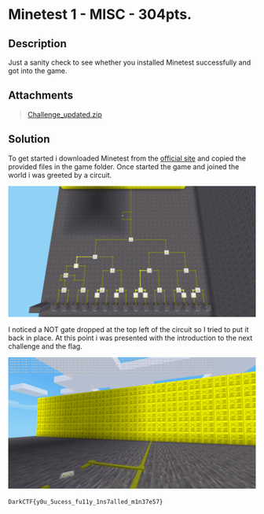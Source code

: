# Minetest 1 - MISC - 304pts.

## Description
Just a sanity check to see whether you installed Minetest successfully and got into the game.

## Attachments
> [Challenge_updated.zip](Challenge_updated.zip)

## Solution
To get started i downloaded Minetest from the [official site](https://www.minetest.net/downloads/) and copied the provided files in
the game folder. Once started the game and joined the world i was greeted by a circuit.

![circuit](imgs/circuit.png)

I noticed a NOT gate dropped at the top left of the circuit so I tried to put it back in place.
At this point i was presented with the introduction to the next challenge and the flag.

![flag](imgs/flag.png)

`DarkCTF{y0u_5ucess_fu11y_1ns7alled_m1n37e57}`
